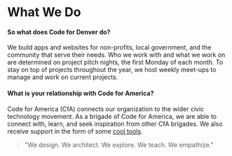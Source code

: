 # What We Do

#### So what does Code for Denver do?

We build apps and websites for non-profits, local government, and the community that serve their needs. Who we work with and what we work on are determined on project pitch nights, the first Monday of each month. To stay on top of projects throughout the year, we host weekly meet-ups to manage and work on current projects.

#### What is your relationship with Code for America?

Code for America (CfA) connects our organization to the wider civic technology movement. As a brigade of Code for America, we are able to connect with, learn, and seek inspiration from other CfA brigades. We also receive support in the form of some [cool tools](http://www.codeforamerica.org/brigade/tools/).

>"We design. We architect. We explore. We teach. We empathize."
